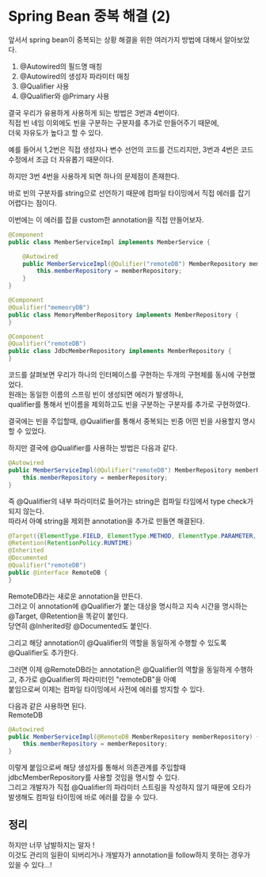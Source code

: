 # Spring Bean 중복 해결 (2)

앞서서 spring bean이 중복되는 상황 해결을 위한 여러가지 방법에 대해서 알아보았다.  
1. @Autowired의 필드명 매칭
2. @Autowired의 생성자 파라미터 매칭
3. @Qualifier 사용
4. @Qualifier와 @Primary 사용

결국 우리가 유용하게 사용하게 되는 방법은 3번과 4번이다.  
직접 빈 네임 이외에도 빈을 구분하는 구분자를 추가로 만들어주기 때문에,  
더욱 자유도가 높다고 할 수 있다.  

예를 들어서 1,2번은 직접 생성자나 변수 선언의 코드를 건드리지만, 3번과 4번은 코드 수정에서 조금 더 자유롭기 때문이다.  

하지만 3번 4번을 사용하게 되면 하나의 문제점이 존재한다.  

바로 빈의 구분자를 string으로 선언하기 때문에 컴파일 타이밍에서 직접 에러를 잡기 어렵다는 점이다.  

이번에는 이 에러를 잡을 custom한 annotation을 직접 만들어보자.  

```java
@Component
public class MemberServiceImpl implements MemberService {

    @Autowired
    public MemberServiceImpl(@Qulifier("remoteDB") MemberRepository memberRepository) {
        this.memberRepository = memberRepository;
    }
}

@Component
@Qualifier("memeoryDB")
public class MemoryMemberRepository implements MemberRepository {
}

@Component
@Qualifier("remoteDB")
public class JdbcMemberRepository implements MemberRepository {
}
```  

코드를 살펴보면 우리가 하나의 인터페이스를 구현하는 두개의 구현체를 동시에 구현했었다.  
원래는 동일한 이름의 스프링 빈이 생성되면 에러가 발생하나,  
qualifier를 통해서 빈이름을 제외하고도 빈을 구분하는 구분자를 추가로 구현하였다.  

결국에는 빈을 주입할때, @Qualifier를 통해서 중복되는 빈중 어떤 빈을 사용할지 명시할 수 있었다.  

하지만 결국에 @Qualifier를 사용하는 방법은 다음과 같다.  

```java
@Autowired
public MemberServiceImpl(@Qulifier("remoteDB") MemberRepository memberRepository) {
    this.memberRepository = memberRepository;
}
```

즉 @Qualifier의 내부 파라미터로 들어가는 string은 컴파일 타임에서 type check가 되지 않는다.  
따라서 아예 string을 제외한 annotation을 추가로 만들면 해결된다.  

```java
@Target({ElementType.FIELD, ElementType.METHOD, ElementType.PARAMETER, ElementType.TYPE, ElementType.ANNOTATION_TYPE})
@Retention(RetentionPolicy.RUNTIME)
@Inherited
@Documented
@Qualifier("remoteDB")
public @interface RemoteDB {
}
```

RemoteDB라는 새로운 annotation을 만든다.  
그러고 이 annotation에 @Qualifier가 붙는 대상을 명시하고 지속 시간을 명시하는 @Target, @Retention을 똑같이 붙인다.  
당연히 @Inherited랑 @Documented도 붙인다.  

그리고 해당 annotation이 @Qualifier의 역할을 동일하게 수행할 수 있도록 @Qualifier도 추가한다.  

그러면 이제 @RemoteDB라는 annotation은 @Qualifier의 역할을 동일하게 수행하고, 추가로 @Qualifier의 파라미터인 "remoteDB"을 아예  
붙임으로써 이제는 컴파일 타이밍에서 사전에 에러를 방지할 수 있다.  

다음과 같은 사용하면 된다.  
RemoteDB 

```java
@Autowired
public MemberServiceImpl(@RemoteDB MemberRepository memberRepository) {
    this.memberRepository = memberRepository;
}
```

이렇게 붙임으로써 해당 생성자를 통해서 의존관계를 주입할때 jdbcMemberRepository를 사용할 것임을 명시할 수 있다.  
그리고 개발자가 직접 @Qualifier의 파라미터 스트링을 작성하지 않기 때문에 오타가 발생해도 컴파일 타이밍에 바로 에러를 잡을 수 있다.  

## 정리
하지만 너무 남발하지는 말자 !  
이것도 관리의 일환이 되버리거나 개발자가 annotation을 follow하지 못하는 경우가 있을 수 있다...!

